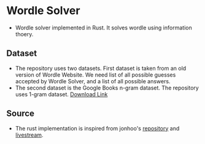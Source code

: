 # Wordle Solver

- Wordle solver implemented in Rust. It solves wordle using information thoery.

## Dataset
- The repository uses two datasets. First dataset is taken from an old version of Wordle Website. We need list of all possible guesses accepted by Wordle Solver, and a list of all possible answers.
- The second dataset is the Google Books n-gram dataset. The repository uses 1-gram dataset. [Download Link](http://storage.googleapis.com/books/ngrams/books/20200217/eng/eng-1-ngrams_exports.html)

## Source
- The rust implementation is inspired from jonhoo's [repository](https://github.com/jonhoo/roget/tree/main) and [livestream](https://www.youtube.com/watch?v=doFowk4xj7Q).
